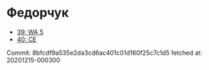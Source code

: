 # Федорчук
- [39: WA 5](39.md)
- [40: CE](40.md)

Commit: 8bfcdf9a535e2da3cd6ac401c01d160f25c7c1d5
 fetched at: 20201215-000300
